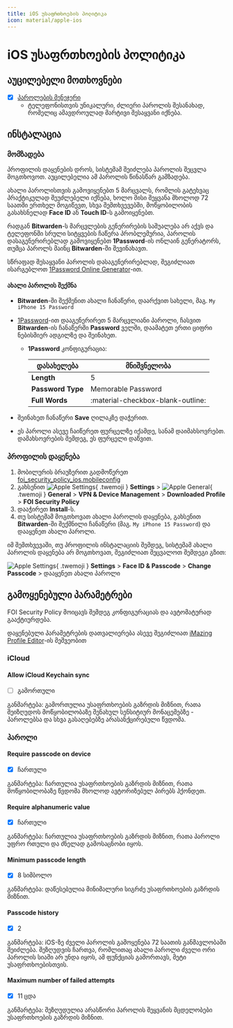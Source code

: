 ```yaml
---
title: iOS უსაფრთხოების პოლიტიკა
icon: material/apple-ios
---
```


# iOS უსაფრთხოების პოლიტიკა

## აუცილებელი მოთხოვნები

- [x] [პაროლების მენეჯერი](../solutions/passwords.md)
    - ტელეფონისთვის უნიკალური, ძლიერი პაროლის შესანახად, რომელიც ამავდროულად მარტივი შესაყვანი
      იქნება.

## ინსტალაცია

### მომზადება

პროფილის დაყენების დროს, სისტემამ შეიძლება პაროლის შეცვლა მოგთხოვოთ. აუცილებელია ამ პაროლის წინასწარ
გამზადება.

ახალი პაროლისთვის გამოვიყენებთ 5 მარცვალს, რომლის გატეხვაც პრაქტიკულად შეუძლებელი იქნება,
ხოლო მისი შეყვანა მხოლოდ 72 საათში ერთხელ მოგიწევთ, სხვა შემთხვევებში, მოწყობილობის
გასახსნელად **Face ID** ან **Touch ID**-ს გამოიყენებთ.

რადგან **Bitwarden**-ს მარცვლების გენერირების საშუალება არ აქვს და ტელეფონში სრული სიტყვების
ჩაწერა პრობლემურია, პაროლის დასაგენერირებლად გამოვიყენებთ **1Password**-ის ონლაინ გენერატორს,
თუმცა პაროლს მაინც **Bitwarden**-ში შევინახავთ.

სწრაფად შესაყვანი პაროლის დასაგენერირებლად, შეგიძლიათ ისარგებლოთ [1Password Online Generator](https://1password.com/password-generator/)-ით.

#### ახალი პაროლის შექმნა

- **Bitwarden**-ში შექმენით ახალი ჩანაწერი, დაარქვით სახელი, მაგ. `My iPhone 15 Password`
- [1Password](https://1password.com/password-generator/)-ით დააგენერირეთ 5 მარცვლიანი პაროლი, 
    ჩასვით **Bitwarden**-ის ჩანაწერში **Password** ველში, დაამატეთ ერთი ციფრი ნებისმიერ ადგილზე და შეინახეთ.
    - **1Password** კონფიგურაცია:

        | დასახელება        | მნიშვნელობა                       |
        |-------------------|-----------------------------------|
        | **Length**        | 5                                 |
        | **Password Type** | Memorable Password                |
        | **Full Words**    | :material-checkbox-blank-outline: |

- შეინახეთ ჩანაწერი **Save** ღილაკზე დაჭერით.
- ეს პაროლი ასევე ჩაიწერეთ ფურცელზე იქამდე, სანამ დაიმახსოვრებთ. დამახსოვრების შემდეგ, ეს ფურცელი დაწვით.

### პროფილის დაყენება

1. მობილურის ბრაუზერით გადმოწერეთ [foi_security_policy_ios.mobileconfig](files/apple/foi_security_policy_ios.mobileconfig)
2. გახსენით ![Apple Settings](../assets/img/icons/apple/settings.svg){ .twemoji } **Settings** > 
    ![Apple General](../assets/img/icons/apple/general.svg){ .twemoji } **General** > 
    **VPN & Device Management** > **Downloaded Profile** > **FOI Security Policy**
3. დააჭირეთ **Install**-ს.
4. თუ სისტემამ მოგთხოვათ ახალი პაროლის დაყენება, გახსენით **Bitwarden**-ში შექმნილი ჩანაწერი (მაგ. `My iPhone 15 Password`) და დააყენეთ ახალი პაროლი.

იმ შემთხვევაში, თუ პროფილის ინსტალაციის შემდეგ, სისტემამ ახალი პაროლის დაყენება არ მოგთხოვათ,
შეგიძლიათ შეცვალოთ შემდეგი გზით:

![Apple Settings](../assets/img/icons/apple/settings.svg){ .twemoji } **Settings** > 
**Face ID & Passcode** > **Change Passcode** > დააყენეთ ახალი პაროლი


## გამოყენებული პარამეტრები

FOI Security Policy მოიცავს შემდეგ კონფიგურაციას და ავტომატურად გააქტიურდება.

დაყენებული პარამეტრების დათვალიერება ასევე შეგიძლიათ 
[iMazing Profile Editor](https://apps.apple.com/us/app/imazing-profile-editor/id1487860882?mt=12)-ის მეშვეობით

### iCloud

#### Allow iCloud Keychain sync

- [ ] გამორთული

განმარტება: გამორთულია უსაფრთხოების გაზრდის მიზნით, რათა შეიზღუდოს მოწყობილობაზე შენახულ 
სენსიტიურ მონაცემებზე - პაროლებსა და სხვა გასაღებებზე არასანქცირებული წვდომა.

### პაროლი

#### Require passcode on device

- [x] ჩართული

განმარტება: ჩართულია უსაფრთხოების გაზრდის მიზნით, რათა მოწყობილობაზე წვდომა მხოლოდ ავტორიზებულ პირებს ჰქონდეთ.

#### Require alphanumeric value

- [x] ჩართული

განმარტება: ჩართულია უსაფრთხოების გაზრდის მიზნით, რათა პაროლი უფრო რთული და ძნელად გამოსაცნობი იყოს.

#### Minimum passcode length

- [x] 8 სიმბოლო

განმარტება: დაწესებულია მინიმალური სიგრძე უსაფრთხოების გაზრდის მიზნით.

#### Passcode history

- [x] 2

განმარტება: iOS-ზე ძველი პაროლის გამოყენება 72 საათის განმავლობაში შეიძლება. შეზღუდვის ჩართვა, 
რომლითაც ახალი პაროლი ძველი ორი პაროლის სიაში არ უნდა იყოს, ამ ფუნქციას გამორთავს, მეტი უსაფრთხოებისთვის.

#### Maximum number of failed attempts

- [x] 11 ცდა

განმარტება: შეზღუდულია არასწორი პაროლის შეყვანის მცდელობები უსაფრთხოების გაზრდის მიზნით.

